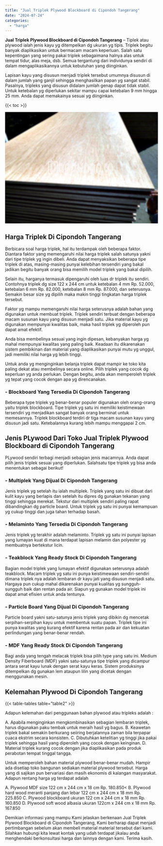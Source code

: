 ```yaml
---
title: "Jual Triplek Plywood Blockboard di Cipondoh Tangerang"
date: "2024-07-24"
categories: 
  - "harga"
---
```


**Jual Triplek Plywood Blockboard di Cipondoh Tangerang** – Tiplek atau plywood ialah jenis kayu yg ditempelkan dg ukuran yg tipis. Triplek begitu banyak diaplikasikan untuk bermacam macam keperluan. Salah satu kepentingan yang sering pakai triplek sebagaimana halnya alas untuk tempat tidur, alas meja, dsb. Semua tergantung dari individunya sendiri di dalam mengaplikasikannya untuk kebutuhan yang diinginkan.

Lapisan kayu yang disusun menjadi triplek tersebut umumnya disusun di dalam jumlah yang ganjil sehingga menghasilkan papan yg sangat stabil. Pasalnya, tripleks yang disusun didalam jumlah genap dapat tidak stabil. Untuk ketebalan yg diperlukan sekitar mampu capai ketebalan 9 mm hingga 25 mm. Anda dapat memakainya sesuai yg diinginkan.

{{< toc >}}

![Jual Triplek Plywood Blockboard di Cipondoh Tangerang](/images/jual-triplek-murah-16.png)

## Harga Triplek Di Cipondoh Tangerang

Berbicara soal harga triplek, hal itu terdampak oleh beberapa faktor. Diantara faktor yang memengaruhi nilai harga triplek salah satunya yakni dari tipe triplek yg ingin dibeli. Anda dapat menyaksikan beberapa tipe triplek di atas, masing-masing punyai kelebihan tersendiri yang bakal jadikan begitu banyak orang bisa memilih model triplek yang bakal dipilih.

Selain itu, harganya termasuk dipengaruhi oleh luas dr triplek itu sendiri. Contohnya triplek dg size 122 x 244 cm untuk ketebalan 4 mm Rp. 52.000, ketebalan 6 mm Rp. 82.000, ketebalan 8 mm Rp. 87.000, dan seterusnya. Semakin besar size yg dipilih maka makin tinggi tingkatan harga triplek tersebut.

Faktor yg mampu memengaruhi nilai harga seterusnya adalah bahan yang digunakan untuk membuat triplek. Triplek sendiri terbuat dengan beberapa macam susunan kayu yang disusun menjadi satu. Jika material kayu yg digunakan mempunyai kwalitas baik, maka hasil triplek yg diperoleh pun dapat amat efektif.

Anda bisa membelinya sesuai yang ingin dipesan, kebanyakan harga yg mahal mempunyai kwalitas yang paling baik. Keadaan itu dikarenakan sistem pembikinan dan material yang diaplikasikan punyai mutu yg unggul, jadi memiliki nilai harga yg lebih tinggi.

Untuk anda yg menginginkan belanja triplek dapat mampir ke toko kita paling dekat atau membelinya secara online. Pilih triplek yang cocok dg keperluan yg anda perlukan. Dengan begitu, anda akan memperoleh triplek yg tepat yang cocok dengan apa yg direncanakan.

### \- Blockboard Yang Tersedia Di Cipondoh Tangerang

Beberapa type triplek yg benar-benar populer digunakan oleh orang-orang yaitu triplek blockboard. Tipe triplek yg satu ini memiliki keistimewaan tersendiri yg menjadikan sangat banyak orang berminat untuk memesannya. Triplek blockboard terdiri dr tiga macam susunan kayu yang disusun jadi satu. Ketebalannya kurang lebih mampu menggapai 2 cm.

## Jenis PLywood Dari Toko Jual Triplek Plywood Blockboard di Cipondoh Tangerang

PLywood sendiri terbagi menjadi sebagian jenis macamnya. Anda dapat pilih jenis triplek sesuai yang diperlukan. Salahsatu tipe triplek yg bisa anda menentukan sebagai berikut!

### \- Multiplek Yang Dijual Di Cipondoh Tangerang

Jenis triplek yg setelah itu ialah multiplek. Triplek yang satu ini dibuat dari kulit kayu yang berlapis dan setelah itu dipres dg gunakan tekanan yang tinggi sehingga merekat. Tekstur dari multiplek sendiri paling rapat dibandingkan dg particle board. Untuk triplek yg satu ini punyai kemampuan yg cukup tinggi dan juga tahan terhadap basah.

### \- Melaminto Yang Tersedia Di Cipondoh Tangerang

Jenis triplek yg terakhir adalah melaminto. Triplek yg satu ini punyai lapisan yang lumayan kuat di mana terdapat lapisan melamin dan polyester yg membuatnya bertekstur licin.

### \- Teakblock Yang Ready Stock Di Cipondoh Tangerang

Bagian model triplek yang lumayan efektif digunakan seterusnya adalah teakblock. Macam triplek yg satu ini punya keistimewaan sendiri-sendiri dimana triplek nya adalah lembaran dr kayu jati yang disusun menjadi satu. Hargaya pun cukup mahal dikarenakan punyai kualitas yg sungguh-sungguh baik dan rentan pada air. Siapun yg gunakan model triplek ini dapat amat efisien untuk anda tentunya.

### \- Particle Board Yang Dijual Di Cipondoh Tangerang

Particle board yakni satu-satunya jenis triplek yang dibikin dg mencetak serpihan-serpihan kayu untuk membentuk suatu papan. Triplek tipe ini punya kwalitas yang kurang efektif karena rentan pada air dan kekuatan perlindungan yang benar-benar rendah.

### \- MDF Yang Ready Stock Di Cipondoh Tangerang

Bagi anda yang tengah melacak triplek bisa pilih type yang satu ini. Medium Density Fiberboard (MDF) yakni satu-satunya tipe triplek yang dicampur antara serat kayu lunak dengan serat kayu keras. Sistem produksinya ditempelkan dg gunakan lem ataupun lilin yang dicetak dengan menggunakan mesin.

## Kelemahan Plywood Di Cipondoh Tangerang

{{< table-tables table="table2" >}}

Adapun kelemahan dari penggunaan bahan plywood atau tripleks adalah :

A. Apabila menginginkan mengkombinasikan sebagian lembaran triplek, harus digunakan paku tembak untuk meraih hasil yg bagus. B. Keawetan triplek bakal semakin berkurang seiiring berjalannya zaman bila terpapar cuaca ekstrim secara konsisten. C. Dibutuhkan ketelitian yg tinggi jika pakai triplek sehingga hasil yang diperoleh yang cocok dengan keinginan. D. Material triplek kurang cocok dengan jika diaplikasikan pada produk perabotan tempat tinggal tangga.

Untuk memperoleh bahan material plywood benar-benar mudah. Hampir ada disetiap toko bangunan sediakan material plywood tersebut. Harga yang di sajikan pun bervariasi dan masih ekonomis di kalangan masyarakat. Adapun rentang harga yg terdapat adalah

A. Plywood MDF size 122 cm x 244 cm x 18 cm Rp. 180.850< B. Plywood hard wood meranti panjang dan lebar 122 cm x 244 cm x 18 mm Rp. 225.850 C. Plywood blockboard ukuran 122 cm x 244 cm x 18 mm Rp. 160.850 D. Plywood soft wood albasia ukuran 122cm x 244 cm x 18 mm Rp. 167.850

Demikian informasi yang mampu Kami jelaskan berkenaan Jual Triplek Plywood Blockboard di Cipondoh Tangerang, Kami berharap dapat menjadi pertimbangan sebelum akan membeli material material tersebut dari kami. Silahkan hubungi kita lewat kontak yang udah terdapat jikalau anda menghendaki berkonsultasi harga dan lainnya dengan kami. Terima kasih.
